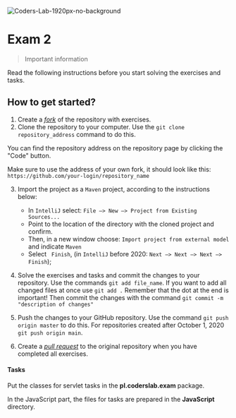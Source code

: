 ![Coders-Lab-1920px-no-background](https://user-images.githubusercontent.com/30623667/104709394-2cabee80-571f-11eb-9518-ea6a794e558e.png)

# Exam 2
> Important information

Read the following instructions before you start solving the exercises and tasks.

## How to get started?

1. Create a [*fork*](https://guides.github.com/activities/forking/) of the repository with exercises.
2. Clone the repository to your computer. Use the `git clone repository_address` command to do this.

You can find the repository address on the repository page by clicking the "Code" button.

Make sure to use the address of your own fork, it should look like this:
`https://github.com/your-login/repository_name`


3. Import the project as a `Maven` project, according to the instructions below:

	* In `IntelliJ` select: `File –> New –> Project from Existing Sources...`
	* Point to the location of the directory with the cloned project and confirm.
	* Then, in a new window choose: `Import project from external model` and indicate `Maven`
	* Select ` Finish`, (in `IntelliJ` before 2020: `Next –> Next –> Next –> Finish`);

4. Solve the exercises and tasks and commit the changes to your repository. Use the commands `git add file_name`.
If you want to add all changed files at once use `git add .` 
Remember that the dot at the end is important!
Then commit the changes with the command `git commit -m "description of changes"`
5. Push the changes to your GitHub repository.  Use the command `git push origin master` to do this.
For repositories created after October 1, 2020 `git push origin main`.
6. Create a [*pull request*](https://help.github.com/articles/creating-a-pull-request) to the original repository when you have completed all exercises.
    

#### Tasks
Put the classes for servlet tasks in the **pl.coderslab.exam** package.

In the JavaScript part, the files for tasks are prepared in the **JavaScript** directory.

